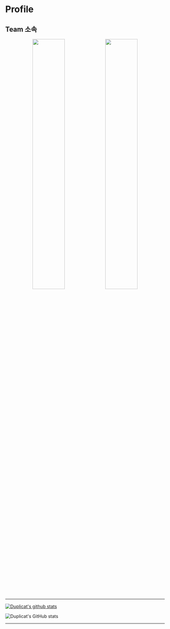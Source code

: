 # Profile

## Team 소속

<p align="center">
 <img width="45%" src="https://user-images.githubusercontent.com/6614912/148776373-4e4d769f-603f-4cbf-8257-616502fead31.png"/>
 <img width="45%" src="https://user-images.githubusercontent.com/6614912/148776373-4e4d769f-603f-4cbf-8257-616502fead31.png"/>
</p>

****
 
 [![Duplicat's github stats](https://github-readme-stats.vercel.app/api?username=dskim9752)](https://github.com/anuraghazra/github-readme-stats)
 
 
 
 ![Duplicat's GitHub stats](https://github-readme-stats.vercel.app/api?username=dskim9752&show_icons=true&theme=radical)
 
****

